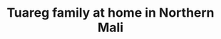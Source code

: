 --- 
title: Tuareg family at home in Northern Mali
photo: GSHGMA140049.jpg 
layout: photo 
section: portfolio
tags: people  
--- 